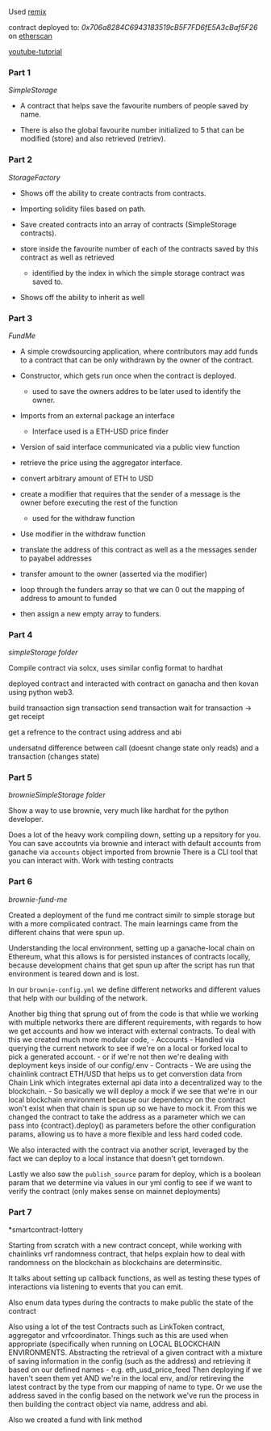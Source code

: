 Used [remix](https://remix.ethereum.org)

contract deployed to: *0x706a8284C6943183519cB5F7FD6fE5A3cBaf5F26*
on [etherscan](https://kovan.etherscan.io/address/0x706a8284c6943183519cb5f7fd6fe5a3cbaf5f26)

[youtube-tutorial](https://www.youtube.com/watch?v=M576WGiDBdQ&ab_channel=freeCodeCamp.org)

### Part 1

*SimpleStorage*

- A contract that helps save the favourite numbers of people saved by name.

- There is also the global favourite number initialized to 5 that can be modified (store) and also retrieved (retriev).

### Part 2

*StorageFactory*

- Shows off the ability to create contracts from contracts.
- Importing solidity files based on path. 
- Save created contracts into an array of contracts (SimpleStorage contracts).
- store inside the favourite number of each of the contracts saved by this contract as well as retrieved
    - identified by the index in which the simple storage contract was saved to.

- Shows off the ability to inherit as well


### Part 3

*FundMe*

- A simple crowdsourcing application, where contributors may add funds to a contract that can be only 
withdrawn by the owner of the contract.

- Constructor, which gets run once when the contract is deployed. 
    - used to save the owners addres to be later used to identify the owner.
- Imports from an external package an interface
    - Interface used is a ETH-USD price finder
- Version of said interface communicated via a public view function
- retrieve the price using the aggregator interface.
- convert arbitrary amount of ETH to USD  
- create a modifier that requires that the sender of a message is the owner before executing the rest of the function
    - used for the withdraw function

- Use modifier in the withdraw function 
- translate the address of this contract as well as a the messages sender to payabel addresses
- transfer amount to the owner (asserted via the modifier)
- loop through the funders array so that we can 0 out the mapping of address to amount to funded 
- then assign a new empty array to funders.


### Part 4

*simpleStorage folder*

Compile contract via solcx, uses similar config format to hardhat

deployed contract and interacted with contract on ganacha and then kovan using python web3.

build transaction
sign transaction 
send transaction 
wait for transaction -> get receipt

get a refrence to the contract using address and abi

undersatnd difference between call (doesnt change state only reads) and a transaction (changes state)

### Part 5 

*brownieSimpleStorage folder*

Show a way to use brownie, very much like hardhat for the python developer. 

Does a lot of the heavy work compiling down, setting up a repsitory for you. 
You can save accoutnts via brownie and interact with default accounts from ganache via `accounts` object imported from brownie
There is a CLI tool that you can interact with.
Work with testing contracts


### Part 6 

*brownie-fund-me*

Created a deployment of the fund me contract similr to simple storage but with a more complicated contract.
The main learnings came from the different chains that were spun up.

Understanding the local environment, setting up a ganache-local chain on Ethereum, what this allows is for persisted instances of contracts locally, 
because development chains that get spun up after the script has run that environment is teared down and is lost. 

In our `brownie-config.yml` we define different networks and different values that help with our 
building of the network.

Another big thing that sprung out of from the code is that whlie we working with multiple networks
there are different requirements, with regards to how we get accounts and how we interact with external contracts.
To deal with this we created much more modular code,
    - Accounts
        - Handled via querying the current network to see if we're on a local or forked local to pick 
        a generated account. 
        - or if we're not then we're dealing with deployment keys inside of our config/.env
    - Contracts
        - We are using the chainlink contract ETH/USD that helps us to get converstion data from
        Chain Link which integrates external api data into a decentralized way to the blockchain.
        - So basically we will deploy a mock if we see that we're in our local blockchain environment
        because our dependency on the contract won't exist when that chain is spun up so we have to mock it.
From this we changed the contract to take the address as a parameter which we can pass into {contract}.deploy()
as parameters before the other configuration params, allowing us to have a more flexible and less hard coded code.

We also interacted with the contract via another script, leveraged by the fact we can deploy to a local instance
that doesn't get torndown. 

Lastly we also saw the `publish_source` param for deploy, which is a boolean param that we determine via 
values in our yml config to see if we want to verify the contract (only makes sense on mainnet deployments)


### Part 7 

*smartcontract-lottery

Starting from scratch with a new contract concept, while working with chainlinks vrf randomness contract,
that helps explain how to deal with randomness on the blockchain as blockchains are determinsitic. 

It talks about setting up callback functions, as well as testing these types of interactions via listening to events that you can emit.

Also enum data types during the contracts to make public the state of the contract

Also using a lot of the test Contracts such as LinkToken contract, aggregator and vrfcoordinator. Things such as this are used
when appropriate (specifically when running on LOCAL BLOCKCHAIN ENVIRONMENTS. Abstracting the retrieval of a given contract 
with a mixture of saving information in the config (such as the address) and retrieving it based on our defined names
    - e.g. eth_usd_price_feed
Then deploying if we haven't seen them yet AND we're in the local env, and/or retireving the latest contract by the type from our mapping of name to type.
Or we use the address saved in the config based on the network we've run the process in then building the contract object
via name, address and abi.

Also we created a fund with link method
